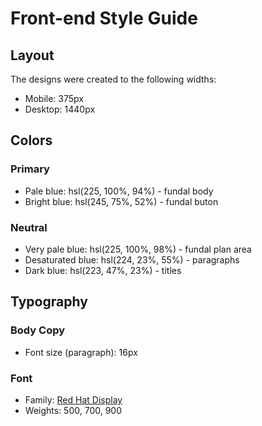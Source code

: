# Front-end Style Guide

## Layout

The designs were created to the following widths:

- Mobile: 375px
- Desktop: 1440px

## Colors

### Primary

- Pale blue: hsl(225, 100%, 94%) - fundal body
- Bright blue: hsl(245, 75%, 52%) - fundal buton

### Neutral

- Very pale blue: hsl(225, 100%, 98%) - fundal plan area
- Desaturated blue: hsl(224, 23%, 55%) - paragraphs
- Dark blue: hsl(223, 47%, 23%) - titles

## Typography

### Body Copy

- Font size (paragraph): 16px

### Font

- Family: [Red Hat Display](https://fonts.google.com/specimen/Red+Hat+Display)
- Weights: 500, 700, 900
